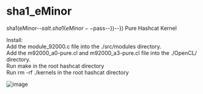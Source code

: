 # sha1_eMinor
sha1(eMinor--$salt.sha1(eMinor--$pass--})--}) Pure Hashcat Kernel

Install:  
Add the module_92000.c file into the ./src/modules directory.  
Add the m92000_a0-pure.cl and m92000_a3-pure.cl file into the ./OpenCL/ directory.  
Run make in the root hashcat directory  
Run rm -rf ./kernels in the root hashcat directory  

![image](https://i.imgur.com/rLWIvjz.png)
